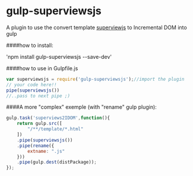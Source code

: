# gulp-superviewsjs
A plugin to use the convert template <a href="https://github.com/davidjamesstone/superviews.js">superviewjs</a> to Incremental DOM into gulp

####how to install:

'npm install gulp-superviewsjs --save-dev'

####how to use in Gulpfile.js

```js
var superviewsjs = require('gulp-superviewsjs');//import the plugin
// your code here!!
pipe(superviewsjs())
//..pass to next pipe ;)
```

####A more "complex" exemple (with "rename" gulp plugin):

```js
gulp.task('superviews2IDOM',function(){
    return gulp.src([
        "/**/template/*.html"
    ])
    .pipe(superviewsjs())
    .pipe(rename({
        extname: ".js"
    }))
    .pipe(gulp.dest(distPackage));
});
```
